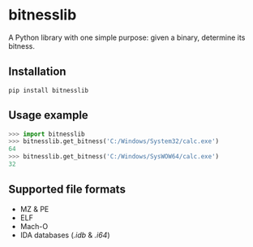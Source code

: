 # bitnesslib

A Python library with one simple purpose: given a binary, determine its bitness.  

## Installation

`pip install bitnesslib`

## Usage example

```python
>>> import bitnesslib
>>> bitnesslib.get_bitness('C:/Windows/System32/calc.exe')
64
>>> bitnesslib.get_bitness('C:/Windows/SysWOW64/calc.exe')
32
```

## Supported file formats

- MZ & PE
- ELF
- Mach-O
- IDA databases (_.idb_ & _.i64_)
